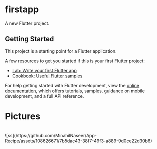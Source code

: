 # firstapp

A new Flutter project.

## Getting Started

This project is a starting point for a Flutter application.

A few resources to get you started if this is your first Flutter project:

- [Lab: Write your first Flutter app](https://docs.flutter.dev/get-started/codelab)
- [Cookbook: Useful Flutter samples](https://docs.flutter.dev/cookbook)

For help getting started with Flutter development, view the
[online documentation](https://docs.flutter.dev/), which offers tutorials,
samples, guidance on mobile development, and a full API reference.
<h1>Pictures</h1>
<br>
![ss](https://github.com/MinahilNaseer/App-Recipe/assets/108626671/7b5dac43-38f7-49f3-a889-9d0ce22d30b6)
